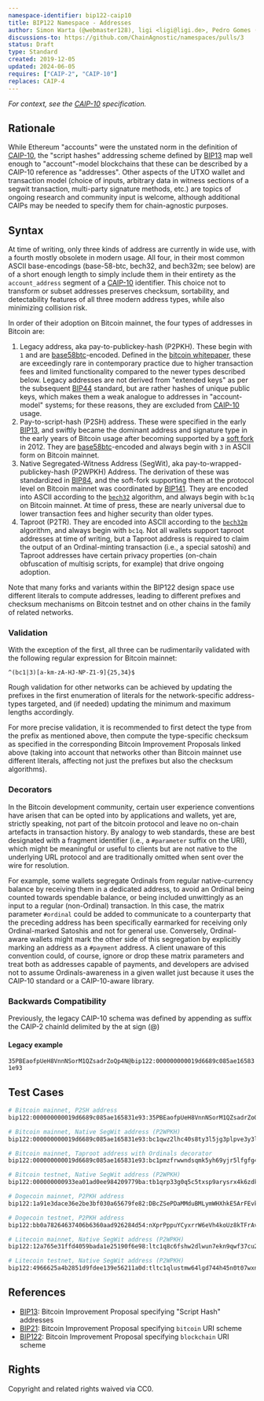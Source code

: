 ```yaml
---
namespace-identifier: bip122-caip10
title: BIP122 Namespace - Addresses
author: Simon Warta (@webmaster128), ligi <ligi@ligi.de>, Pedro Gomes (@pedrouid), bumblefudge (@bumblefudge), RareData (@RareData)
discussions-to: https://github.com/ChainAgnostic/namespaces/pulls/3
status: Draft
type: Standard
created: 2019-12-05
updated: 2024-06-05
requires: ["CAIP-2", "CAIP-10"]
replaces: CAIP-4
---
```


*For context, see the [CAIP-10][] specification.*

## Rationale

While Ethereum "accounts" were the unstated norm in the definition of
[CAIP-10][], the "script hashes" addressing scheme defined by [BIP13][] map
well enough to "account"-model blockchains that these can be described by a
CAIP-10 reference as "addresses". Other aspects of the UTXO wallet and transaction model (choice of inputs, arbitrary data in witness sections of a segwit transaction, multi-party signature methods, etc.) are topics of ongoing research and community input is welcome, although additional CAIPs may be needed to specify them for chain-agnostic purposes.

## Syntax

At time of writing, only three kinds of address are currently in wide use, with a fourth mostly obsolete in modern usage.
All four, in their most common ASCII base-encodings (base-58-btc, bech32, and bech32m; see below) are of a short enough length to simply include them in their entirety as the `account_address` segment of a [CAIP-10] identifier.
This choice not to transform or subset addresses preserves checksum, sortability, and detectability features of all three modern address types, while also minimizing collision risk.

In order of their adoption on Bitcoin mainnet, the four types of addresses in Bitcoin are:

1. Legacy address, aka pay-to-publickey-hash (P2PKH). These begin with `1` and are [base58btc]-encoded. Defined in the [bitcoin whitepaper][], these are exceedingly rare in contemporary practice due to higher transaction fees and limited functionality compared to the newer types described below. Legacy addresses are not derived from "extended keys" as per the subsequent [BIP44] standard, but are rather hashes of unique public keys, which makes them a weak analogue to addresses in "account-model" systems; for these reasons, they are excluded from [CAIP-10] usage.
2. Pay-to-script-hash (P2SH) address. These were specified in the early [BIP13], and swiftly became the dominant address and signature type in the early years of Bitcoin usage after becoming supported by a [soft fork][BIP16] in 2012. They are [base58btc]-encoded and always begin with `3` in ASCII form on Bitcoin mainnet.
3. Native Segregated-Witness Address (SegWit), aka pay-to-wrapped-publickey-hash (P2WPKH) Address. The derivation of these was standardized in [BIP84], and the soft-fork supporting them at the protocol level on Bitcoin mainnet was coordinated by [BIP141]. They are encoded into ASCII according to the [`bech32`][BIP173] algorithm, and always begin with `bc1q` on Bitcoin mainnet. At time of press, these are nearly universal due to lower transaction fees and higher security than older types.
4. Taproot (P2TR). They are encoded into ASCII according to the [`bech32m`][BIP350] algorithm, and always begin with `bc1q`. Not all wallets support taproot addresses at time of writing, but a Taproot address is required to claim the output of an Ordinal-minting transaction (i.e., a special satoshi) and Taproot addresses have certain privacy properties (on-chain obfuscation of multisig scripts, for example) that drive ongoing adoption.

Note that many forks and variants within the BIP122 design space use different literals to compute addresses, leading to different prefixes and checksum mechanisms on Bitcoin testnet and on other chains in the family of related networks.

### Validation

With the exception of the first, all three can be rudimentarily validated with the following regular expression for Bitcoin mainnet:

`^(bc1|3)[a-km-zA-HJ-NP-Z1-9]{25,34}$`

Rough validation for other networks can be achieved by updating the prefixes in the first enumeration of literals for the network-specific address-types targeted, and (if needed) updating the minimum and maximum lengths accordingly.

For more precise validation, it is recommended to first detect the type from the prefix as mentioned above, then compute the type-specific checksum as specified in the corresponding Bitcoin Improvement Proposals linked above (taking into account that networks other than Bitcoin mainnet use different literals, affecting not just the prefixes but also the checksum algorithms).

### Decorators

In the Bitcoin development community, certain user experience conventions have arisen that can be opted into by applications and wallets, yet are, strictly speaking, not part of the bitcoin protocol and leave no on-chain artefacts in transaction history.
By analogy to web standards, these are best designated with a fragment identifier (i.e., a `#parameter` suffix on the URI), which might be meaningful or useful to clients but are not native to the underlying URL protocol and are traditionally omitted when sent over the wire for resolution.

For example, some wallets segregate Ordinals from regular native-currency balance by receiving them in a dedicated address, to avoid an Ordinal being counted towards spendable balance, or being included unwittingly as an input to a regular (non-Ordinal) transaction.
In this case, the matrix parameter `#ordinal` could be added to communicate to a counterparty that the preceding address has been specifically earmarked for receiving only Ordinal-marked Satoshis and not for general use.
Conversely, Ordinal-aware wallets might mark the other side of this segregation by explicitly marking an address as a `#payment` address.
A client unaware of this convention could, of course, ignore or drop these matrix parameters and treat both as addresses capable of payments, and developers are advised not to assume Ordinals-awareness in a given wallet just because it uses the CAIP-10 standard or a CAIP-10-aware library.

### Backwards Compatibility

Previously, the legacy CAIP-10 schema was defined by appending as suffix the
CAIP-2 chainId delimited by the at sign (@)

#### Legacy example

`35PBEaofpUeH8VnnNSorM1QZsadrZoQp4N@bip122:000000000019d6689c085ae165831e93`

## Test Cases

```bash
# Bitcoin mainnet, P2SH address
bip122:000000000019d6689c085ae165831e93:35PBEaofpUeH8VnnNSorM1QZsadrZoQp4N

# Bitcoin mainnet, Native SegWit address (P2WPKH)
bip122:000000000019d6689c085ae165831e93:bc1qwz2lhc40s8ty3l5jg3plpve3y3l82x9l42q7fk

# Bitcoin mainnet, Taproot address with Ordinals decorator
bip122:000000000019d6689c085ae165831e93:bc1pmzfrwwndsqmk5yh69yjr5lfgfg4ev8c0tsc06e#ordinal

# Bitcoin testnet, Native SegWit address (P2WPKH)
bip122:000000000933ea01ad0ee984209779ba:tb1qrp33g0q5c5txsp9arysrx4k6zdkfs4nce4xj0gdcccefvpysxf3q0sl5k7

# Dogecoin mainnet, P2PKH address
bip122:1a91e3dace36e2be3bf030a65679fe82:DBcZSePDaMMduBMLymWHXhkE5ArFEvkagU

# Dogecoin testnet, P2PKH address
bip122:bb0a78264637406b6360aad926284d54:nXprPppuYCyxrrW6eVh4koUz8kTFrAvGo8

# Litecoin mainnet, Native SegWit address (P2WPKH)
bip122:12a765e31ffd4059bada1e25190f6e98:ltc1q8c6fshw2dlwun7ekn9qwf37cu2rn755u9ym7p0

# Litecoin testnet, Native SegWit address (P2WPKH)
bip122:4966625a4b2851d9fdee139e56211a0d:tltc1qlustmw64lgd744h45n0t07wxnxw8pmv2sv07r9

```

## References

- [BIP13][]: Bitcoin Improvement Proposal specifying "Script Hash" addresses
- [BIP21][]: Bitcoin Improvement Proposal specifying `bitcoin` URI scheme
- [BIP122][]: Bitcoin Improvement Proposal specifying `blockchain` URI scheme

[base58btc]: https://datatracker.ietf.org/doc/html/draft-msporny-base58-02
[BIP13]: https://github.com/bitcoin/bips/blob/master/bip-0013.mediawiki
[BIP16]: https://github.com/bitcoin/bips/blob/master/bip-0016.mediawiki
[BIP21]: https://github.com/bitcoin/bips/blob/master/bip-0021.mediawiki
[BIP44]: https://github.com/bitcoin/bips/blob/master/bip-0044.mediawiki
[BIP84]: https://github.com/bitcoin/bips/blob/master/bip-0084.mediawiki
[BIP122]: https://github.com/bitcoin/bips/blob/master/bip-0122.mediawiki
[BIP141]: https://github.com/bitcoin/bips/blob/master/bip-0141.mediawiki
[BIP173]: https://github.com/bitcoin/bips/blob/master/bip-0173.mediawiki
[BIP350]: https://github.com/bitcoin/bips/blob/master/bip-0350.mediawiki
[bitcoin whitepaper]: https://www.ussc.gov/sites/default/files/pdf/training/annual-national-training-seminar/2018/Emerging_Tech_Bitcoin_Crypto.pdf
[CAIP-10]: https://github.com/ChainAgnostic/CAIPs/blob/master/CAIPs/caip-10.md

## Rights

Copyright and related rights waived via CC0.
